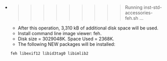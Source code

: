 * >>>>>>>>> Running inst-std-accessories-feh.sh ...
  * After this operation, 3,310 kB of additional disk space will be used.
  * Install command line image viewer: feh.
  * Disk size = 3029048K. Space Used = 2368K.
  * The following NEW packages will be installed:
  ```bash
  feh libexif12 libid3tag0 libimlib2
  ```
